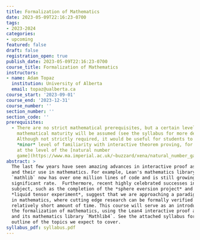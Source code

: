```yaml
---
title: Formalization of Mathematics
date: 2023-05-09T22:16:23-0700
tags:
- 2023-2024
categories:
- upcoming
featured: false
draft: false
registration_open: true
publish_date: 2023-05-09T22:16:23-0700
course_title: Formalization of Mathematics
instructors:
- name: Adam Topaz
  institution: University of Alberta
  email: topaz@ualberta.ca
course_start: '2023-09-01'
course_end: '2023-12-31'
course_number: ''
section_number: ''
section_code: ''
prerequisites: 
  - There are no strict mathematical prerequisites, but a certain level of
    mathematical maturity will be assumed (see the syllabus for more details).
    Although not strictly required, it would be useful for students to have some
    *minor* level of familiarity with interactive theorem proving, for example
    at the level of the [natural number
    game](https://www.ma.imperial.ac.uk/~buzzard/xena/natural_number_game/)
abstract: >
  The last few years have seen amazing advances in interactive proof assistants
  and their use in mathematics. For example, Lean's mathematics library
  `mathlib` now has over one million lines of code and is still growing in a
  significant rate.  Furthermore, recent highly celebrated successes in the
  subject, such as the completion of the *sphere eversion project* and the
  *liquid tensor experiment*, suggest that we are approaching a paradigm shift
  in mathematics, where cutting edge research can be formally verified in a
  relatively short amount of time. This course will serve as an introduction to
  the formalization of mathematics, using the Lean4 interactive proof assistant
  and its mathematics library `Mathlib4`. See the attached syllabus for an
  outline of the topics we expect to cover.
syllabus_pdf: syllabus.pdf
---
```

